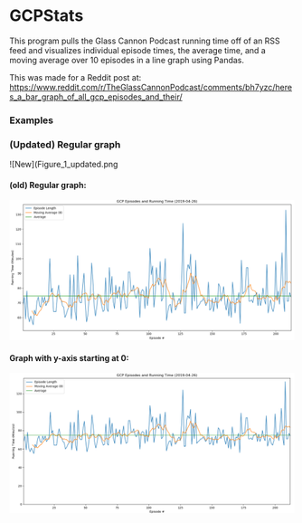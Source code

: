 # GCPStats

This program pulls the Glass Cannon Podcast running time off of an RSS feed and visualizes individual episode times, the average time, and a moving average over 10 episodes in a line graph using Pandas.

This was made for a Reddit post at: https://www.reddit.com/r/TheGlassCannonPodcast/comments/bh7yzc/heres_a_bar_graph_of_all_gcp_episodes_and_their/

### Examples
### (Updated) Regular graph
![New](Figure_1_updated.png
#### (old) Regular graph:
![Graph](Figure_1.png)
#### Graph with y-axis starting at 0:
![Zeroed](Figure_2_zeroed.png)
